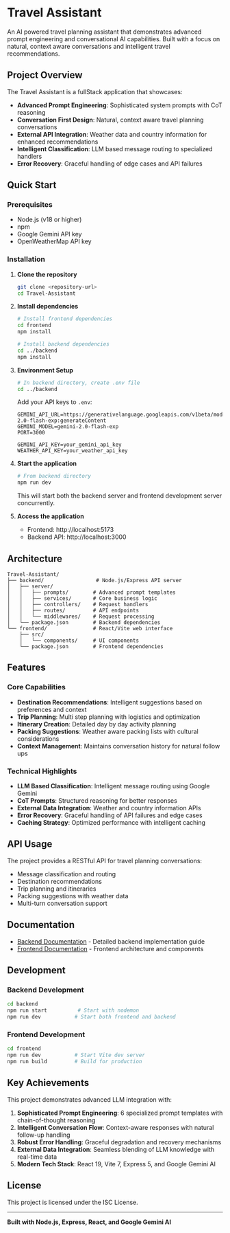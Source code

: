 # Travel Assistant

An AI powered travel planning assistant that demonstrates advanced prompt engineering and conversational AI capabilities. Built with a focus on natural, context aware conversations and intelligent travel recommendations.

## Project Overview

The Travel Assistant is a fullStack application that showcases:

- **Advanced Prompt Engineering**: Sophisticated system prompts with CoT reasoning
- **Conversation First Design**: Natural, context aware travel planning conversations
- **External API Integration**: Weather data and country information for enhanced recommendations
- **Intelligent Classification**: LLM based message routing to specialized handlers
- **Error Recovery**: Graceful handling of edge cases and API failures

## Quick Start

### Prerequisites
- Node.js (v18 or higher)
- npm
- Google Gemini API key
- OpenWeatherMap API key

### Installation

1. **Clone the repository**
   ```bash
   git clone <repository-url>
   cd Travel-Assistant
   ```

2. **Install dependencies**
   ```bash
   # Install frontend dependencies
   cd frontend
   npm install

   # Install backend dependencies
   cd ../backend
   npm install
   ```

3. **Environment Setup**
   ```bash
   # In backend directory, create .env file
   cd ../backend
   ```
   
   Add your API keys to `.env`:
   ```
   GEMINI_API_URL=https://generativelanguage.googleapis.com/v1beta/models/gemini-2.0-flash-exp:generateContent
   GEMINI_MODEL=gemini-2.0-flash-exp
   PORT=3000
   
   GEMINI_API_KEY=your_gemini_api_key
   WEATHER_API_KEY=your_weather_api_key
   ```

4. **Start the application**
   ```bash
   # From backend directory
   npm run dev
   ```
   
   This will start both the backend server and frontend development server concurrently.

5. **Access the application**
   - Frontend: http://localhost:5173
   - Backend API: http://localhost:3000

## Architecture

```
Travel-Assistant/
├── backend/                 # Node.js/Express API server
│   ├── server/
│   │   ├── prompts/        # Advanced prompt templates
│   │   ├── services/       # Core business logic
│   │   ├── controllers/    # Request handlers
│   │   ├── routes/         # API endpoints
│   │   └── middlewares/    # Request processing
│   └── package.json        # Backend dependencies
└── frontend/               # React/Vite web interface
    ├── src/
    │   └── components/     # UI components
    └── package.json        # Frontend dependencies
```

## Features

### Core Capabilities
- **Destination Recommendations**: Intelligent suggestions based on preferences and context
- **Trip Planning**: Multi step planning with logistics and optimization
- **Itinerary Creation**: Detailed day by day activity planning
- **Packing Suggestions**: Weather aware packing lists with cultural considerations
- **Context Management**: Maintains conversation history for natural follow ups

### Technical Highlights
- **LLM Based Classification**: Intelligent message routing using Google Gemini
- **CoT Prompts**: Structured reasoning for better responses
- **External Data Integration**: Weather and country information APIs
- **Error Recovery**: Graceful handling of API failures and edge cases
- **Caching Strategy**: Optimized performance with intelligent caching

## API Usage

The project provides a RESTful API for travel planning conversations:

- Message classification and routing
- Destination recommendations
- Trip planning and itineraries
- Packing suggestions with weather data
- Multi-turn conversation support


## Documentation

- [Backend Documentation](./backend/README.md) - Detailed backend implementation guide
- [Frontend Documentation](./frontend/README.md) - Frontend architecture and components

## Development

### Backend Development
```bash
cd backend
npm run start          # Start with nodemon
npm run dev           # Start both frontend and backend
```

### Frontend Development
```bash
cd frontend
npm run dev           # Start Vite dev server
npm run build         # Build for production
```

## Key Achievements

This project demonstrates advanced LLM integration with:

1. **Sophisticated Prompt Engineering**: 6 specialized prompt templates with chain-of-thought reasoning
2. **Intelligent Conversation Flow**: Context-aware responses with natural follow-up handling
3. **Robust Error Handling**: Graceful degradation and recovery mechanisms
4. **External Data Integration**: Seamless blending of LLM knowledge with real-time data
5. **Modern Tech Stack**: React 19, Vite 7, Express 5, and Google Gemini AI

## License

This project is licensed under the ISC License.

---

**Built with Node.js, Express, React, and Google Gemini AI**
